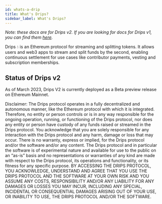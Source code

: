 ```yaml
---
id: whats-a-drip
title: What's Drips?
sidebar_label: What's Drips?
---
```

*Note: these docs are for Drips v2. If you are looking for docs for Drips v1, you can find them [here][v1].*

Drips 💧 is an Ethereum protocol for streaming and splitting tokens. It allows users and web3 apps to stream and split funds by the second, enabling continuous settlement for use cases like contributor payments, vesting and subscription memberships.

## Status of Drips v2

As of March 2023, Drips V2 is currently deployed as a Beta preview release on Ethereum Mainnet.

<div class="legal-disclaimer">
Disclaimer: The Drips protocol operates in a fully decentralized and autonomous manner, like the Ethereum protocol with which it is integrated. Therefore, no entity or person controls or is in any way responsible for the ongoing operation, running, or functioning of the Drips protocol, nor does any entity or person have custody of any funds raised or streamed in the Drips protocol. You acknowledge that you are solely responsible for any interaction with the Drips protocol and any harm, damage or loss that may occur. There is no warranty, express or implied, for the Drips protocol and/or the software and/or any content. The Drips protocol and in particular the software is of experimental nature and available for use to the public on an “as-is” basis and no representations or warranties of any kind are made with respect to the Drips protocol, its operations and functionality, or its fitness for any specific purpose. BY ACCESSING THE DRIPS PROTOCOL, YOU ACKNOWLEDGE, UNDERSTAND AND AGREE THAT YOU USE THE DRIPS PROTOCOL AND THE SOFTWARE AT YOUR OWN RISK AND YOU ASSUME ANY COSTS, RESPONSIBILITY AND/OR ANY LIABILITY FOR ANY DAMAGES OR LOSSES YOU MAY INCUR, INCLUDING ANY SPECIAL, INCIDENTAL OR CONSEQUENTIAL DAMAGES ARISING OUT OF YOUR USE, OR INABILITY TO USE, THE DRIPS PROTOCOL AND/OR THE SOFTWARE.
</div>

[v1]: https://docs.drips.network/
